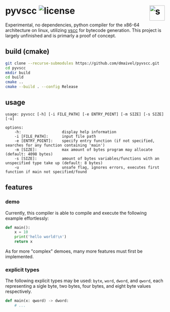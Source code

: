 # pyvscc ![license](https://img.shields.io/badge/license-MIT-blue)  <img style="float: right;" src="https://cdn-icons-png.flaticon.com/512/427/427533.png" alt=snake width="48" height="48">

Experimental, no dependencies, python compiler for the x86-64 architecture on linux, utilizing [vscc](https://www.github.com/dmaivel/vscc) for bytecode generation. This project is largely unfinished and is primarly a proof of concept.

## build (cmake)
```bash
git clone --recurse-submodules https://github.com/dmaivel/pyvscc.git
cd pyvscc
mkdir build
cd build
cmake ..
cmake --build . --config Release
```

## usage
```
usage: pyvscc [-h] [-i FILE_PATH] [-e ENTRY_POINT] [-m SIZE] [-s SIZE] [-u]

options:
    -h:                  display help information
    -i [FILE_PATH]:      input file path
    -e [ENTRY_POINT]:    specify entry function (if not specified, searches for any function containing 'main')
    -m [SIZE]:           max amount of bytes program may allocate (default: 4098 bytes)
    -s [SIZE]:           amount of bytes variables/functions with an unspecified type take up (default: 8 bytes)
    -u                   unsafe flag, ignores errors, executes first function if main not specified/found
```

## features
### demo
Currently, this compiler is able to compile and execute the following example effortlessly:
```python
def main():
	x = 10
	print('hello world!\n')
	return x
```
As for more "complex" demoes, many more features must first be implemented.
### explicit types
The following explicit types may be used: `byte`, `word`, `dword`, and `qword`, each representing a sigle byte, two bytes, four bytes, and eight byte values respectively.
```python
def main(x: qword) -> dword:
    # ...
```